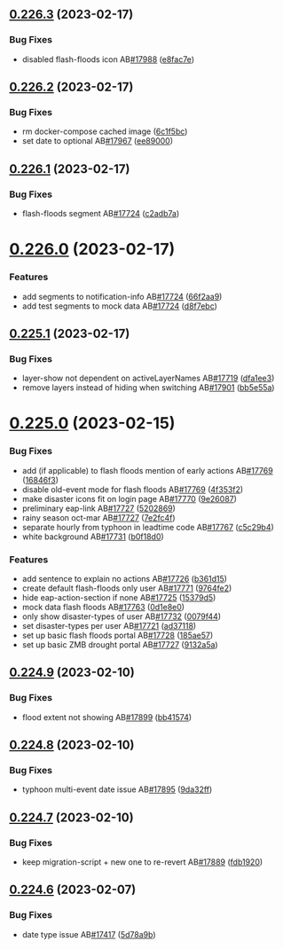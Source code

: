## [0.226.3](https://github.com/rodekruis/IBF-system/compare/v0.226.2...v0.226.3) (2023-02-17)


### Bug Fixes

* disabled flash-floods icon AB[#17988](https://github.com/rodekruis/IBF-system/issues/17988) ([e8fac7e](https://github.com/rodekruis/IBF-system/commit/e8fac7e2f1eb3d195f23c769c5e16575be671c6a))



## [0.226.2](https://github.com/rodekruis/IBF-system/compare/v0.226.1...v0.226.2) (2023-02-17)


### Bug Fixes

* rm docker-compose cached image ([6c1f5bc](https://github.com/rodekruis/IBF-system/commit/6c1f5bcc3da048ee329aac2bdb49397e60c19cab))
* set date to optional AB[#17967](https://github.com/rodekruis/IBF-system/issues/17967) ([ee89000](https://github.com/rodekruis/IBF-system/commit/ee890008cfee8103e6c360f2fd8bbbf838a65664))



## [0.226.1](https://github.com/rodekruis/IBF-system/compare/v0.226.0...v0.226.1) (2023-02-17)


### Bug Fixes

* flash-floods segment AB[#17724](https://github.com/rodekruis/IBF-system/issues/17724) ([c2adb7a](https://github.com/rodekruis/IBF-system/commit/c2adb7aff620f4e7215c60652ab460ab427e8594))



# [0.226.0](https://github.com/rodekruis/IBF-system/compare/v0.225.1...v0.226.0) (2023-02-17)


### Features

* add segments to notification-info AB[#17724](https://github.com/rodekruis/IBF-system/issues/17724) ([66f2aa9](https://github.com/rodekruis/IBF-system/commit/66f2aa94e9fe5cc001e8fe5f4752601890b72563))
* add test segments to mock data AB[#17724](https://github.com/rodekruis/IBF-system/issues/17724) ([d8f7ebc](https://github.com/rodekruis/IBF-system/commit/d8f7ebc9e3dea12c399c4016d28436138fa5e780))



## [0.225.1](https://github.com/rodekruis/IBF-system/compare/v0.225.0...v0.225.1) (2023-02-17)


### Bug Fixes

* layer-show not dependent on activeLayerNames AB[#17719](https://github.com/rodekruis/IBF-system/issues/17719) ([dfa1ee3](https://github.com/rodekruis/IBF-system/commit/dfa1ee3434891e3904beea859df8f070bb4c1189))
* remove layers instead of hiding when switching AB[#17901](https://github.com/rodekruis/IBF-system/issues/17901) ([bb5e55a](https://github.com/rodekruis/IBF-system/commit/bb5e55accfbb196ded3482b92623a3dd7f04a906))



# [0.225.0](https://github.com/rodekruis/IBF-system/compare/v0.224.9...v0.225.0) (2023-02-15)


### Bug Fixes

* add (if applicable) to flash floods mention of early actions AB[#17769](https://github.com/rodekruis/IBF-system/issues/17769) ([16846f3](https://github.com/rodekruis/IBF-system/commit/16846f337b011da2c7df4da92920c134c4ed9ae0))
* disable old-event mode for flash floods AB[#17769](https://github.com/rodekruis/IBF-system/issues/17769) ([4f353f2](https://github.com/rodekruis/IBF-system/commit/4f353f2f31516631b0b5f0c9ceb7620990081f35))
* make disaster icons fit on login page AB[#17770](https://github.com/rodekruis/IBF-system/issues/17770) ([9e26087](https://github.com/rodekruis/IBF-system/commit/9e2608706e68fc80720dc407773b3fdca00d7268))
* preliminary eap-link AB[#17727](https://github.com/rodekruis/IBF-system/issues/17727) ([5202869](https://github.com/rodekruis/IBF-system/commit/52028692d14b4587bebde934ef3c12a2a8d5f485))
* rainy season oct-mar AB[#17727](https://github.com/rodekruis/IBF-system/issues/17727) ([7e2fc4f](https://github.com/rodekruis/IBF-system/commit/7e2fc4f04e1b73692aa36b65f9e3ea9689d8462b))
* separate hourly from typhoon in leadtime code AB[#17767](https://github.com/rodekruis/IBF-system/issues/17767) ([c5c29b4](https://github.com/rodekruis/IBF-system/commit/c5c29b40ebf2aeccf1e55075cf24cf35b4cd21f9))
* white background AB[#17731](https://github.com/rodekruis/IBF-system/issues/17731) ([b0f18d0](https://github.com/rodekruis/IBF-system/commit/b0f18d08a4989440c97617d162ede70076e0a5f8))


### Features

* add sentence to explain no actions AB[#17726](https://github.com/rodekruis/IBF-system/issues/17726) ([b361d15](https://github.com/rodekruis/IBF-system/commit/b361d15861c4c6b330fc85c8183a533eeda8cb38))
* create default flash-floods only user AB[#17771](https://github.com/rodekruis/IBF-system/issues/17771) ([9764fe2](https://github.com/rodekruis/IBF-system/commit/9764fe2d565ebb58b3c12beb3940aa5e2decd0c6))
* hide eap-action-section if none AB[#17725](https://github.com/rodekruis/IBF-system/issues/17725) ([15379d5](https://github.com/rodekruis/IBF-system/commit/15379d5dc3bda871eaa2d77c1d5846dd3c20afe4))
* mock data flash floods AB[#17763](https://github.com/rodekruis/IBF-system/issues/17763) ([0d1e8e0](https://github.com/rodekruis/IBF-system/commit/0d1e8e0ee56439fe9bef3d9b513fe0a1033919bb))
* only show disaster-types of user AB[#17732](https://github.com/rodekruis/IBF-system/issues/17732) ([0079f44](https://github.com/rodekruis/IBF-system/commit/0079f444ea09d8624fe8032a405624fe6b057e68))
* set disaster-types per user AB[#17721](https://github.com/rodekruis/IBF-system/issues/17721) ([ad37118](https://github.com/rodekruis/IBF-system/commit/ad37118f6fa90b8223ca5d1d235959e23c1b35df))
* set up basic flash floods portal AB[#17728](https://github.com/rodekruis/IBF-system/issues/17728) ([185ae57](https://github.com/rodekruis/IBF-system/commit/185ae5764a1efe40ba8ec018502b046af0bcee7c))
* set up basic ZMB drought portal AB[#17727](https://github.com/rodekruis/IBF-system/issues/17727) ([9132a5a](https://github.com/rodekruis/IBF-system/commit/9132a5a6e7065d0875eb20116135d48327bc0b0e))



## [0.224.9](https://github.com/rodekruis/IBF-system/compare/v0.224.8...v0.224.9) (2023-02-10)


### Bug Fixes

* flood extent not showing AB[#17899](https://github.com/rodekruis/IBF-system/issues/17899) ([bb41574](https://github.com/rodekruis/IBF-system/commit/bb41574c4261bba4b77e04fbf126423ab366ba9f))



## [0.224.8](https://github.com/rodekruis/IBF-system/compare/v0.224.7...v0.224.8) (2023-02-10)


### Bug Fixes

* typhoon multi-event date issue AB[#17895](https://github.com/rodekruis/IBF-system/issues/17895) ([9da32ff](https://github.com/rodekruis/IBF-system/commit/9da32ff000ac1ee5e43d1eb57c339803a0ffbdd2))



## [0.224.7](https://github.com/rodekruis/IBF-system/compare/v0.224.6...v0.224.7) (2023-02-10)


### Bug Fixes

* keep migration-script + new one to re-revert AB[#17889](https://github.com/rodekruis/IBF-system/issues/17889) ([fdb1920](https://github.com/rodekruis/IBF-system/commit/fdb1920adaa95dc0fd6462dd801feefc3722d5f5))



## [0.224.6](https://github.com/rodekruis/IBF-system/compare/v0.224.5...v0.224.6) (2023-02-07)


### Bug Fixes

* date type issue AB[#17417](https://github.com/rodekruis/IBF-system/issues/17417) ([5d78a9b](https://github.com/rodekruis/IBF-system/commit/5d78a9bb68c77bb0ee7124eebc1ccfe7023bd4b8))




